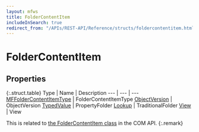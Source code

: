 ```yaml
---
layout: mfws
title: FolderContentItem
includeInSearch: true
redirect_from: "/APIs/REST-API/Reference/structs/foldercontentitem.html"
---
```


# FolderContentItem

## Properties

{:.struct.table}
Type | Name | Description
--- | --- | ---
[MFFolderContentItemType](../../enumerations/mffoldercontentitemtype/) | FolderContentItemType
[ObjectVersion](../objectversion/) | ObjectVersion
[TypedValue](../typedvalue/) | PropertyFolder
[Lookup](../lookup/) | TraditionalFolder
[View](../view/) | View

This is related to [the FolderContentItem class](https://www.m-files.com/api/documentation/latest/index.html#MFilesAPI~FolderContentItem.html) in the COM API.
{:.remark}